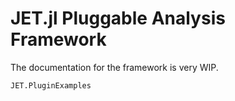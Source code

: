 # JET.jl Pluggable Analysis Framework

The documentation for the framework is very WIP.

```@docs
JET.PluginExamples
```
